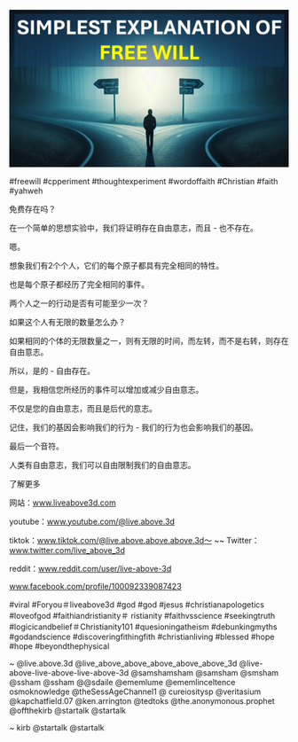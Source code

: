 ![Video cover image](../cover.jpg "cover photo")

#freewill #cpperiment #thoughtexperiment #wordoffaith #Christian #faith #yahweh

免费存在吗？

在一个简单的思想实验中，我们将证明存在自由意志，而且 - 也不存在。

嗯。

想象我们有2个个人，它们的每个原子都具有完全相同的特性。

也是每个原子都经历了完全相同的事件。

两个人之一的行动是否有可能至少一次？

如果这个人有无限的数量怎么办？

如果相同的个体的无限数量之一，则有无限的时间，而左转，而不是右转，则存在自由意志。

所以，是的 - 自由存在。

但是，我相信您所经历的事件可以增加或减少自由意志。

不仅是您的自由意志，而且是后代的意志。

记住，我们的基因会影响我们的行为 - 我们的行为也会影响我们的基因。

最后一个音符。

人类有自由意志，我们可以自由限制我们的自由意志。


了解更多

网站：www.liveabove3d.com

youtube：www.youtube.com/@live.above.3d

tiktok：www.tiktok.com/@live.above.above.above.3d〜 ~~ Twitter：www.twitter.com/live_above_3d

reddit：www.reddit.com/user/live-above-3d

www.facebook.com/profile/100092339087423

#viral #Foryou＃liveabove3d #god #god #jesus #christianapologetics #loveofgod #faithiandristianity＃ ristianity #faithvsscience #seekingtruth #logicicandbelief＃Christianity101 #quesioningatheism #debunkingmyths #godandscience #discoveringfithingfith #christianliving #blessed #hope #hope #beyondthephysical

~ @live.above.3d @live_above_above_above_above_above_3d @live-above-live-above-live-above-3d @samshamsham @samsham @smsham @ssham @ssham @@sdaile @ememlume @ememlinceltence osmoknowledge @theSessAgeChannel1 @ cureiositysp @veritasium @kapchatfield.07 @ken.arrington @tedtoks @the.anonymonous.prophet @offthekirb @startalk @startalk

~ kirb @startalk @startalk
